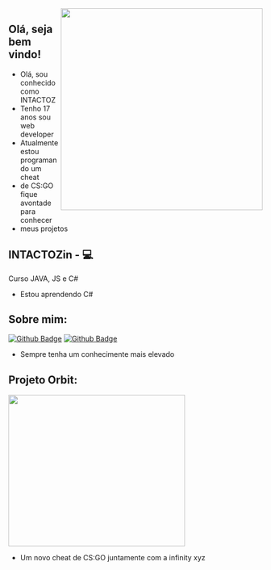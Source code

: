 <img align="right" width="400" height="400" src="https://user-images.githubusercontent.com/57039079/68556083-b2038700-0428-11ea-8add-e9abd09f6b23.gif">

## Olá, seja bem vindo!

- Olá, sou conhecido como INTACTOZ
- Tenho 17 anos sou web developer
- Atualmente estou programando um cheat
- de CS:GO fique avontade para conhecer
- meus projetos

## INTACTOZin - :computer: 

Curso JAVA, JS e C# 
- Estou aprendendo C#



## Sobre mim:
[![Github Badge](https://img.shields.io/badge/-Github-000?style=flat-square&logo=Github&logoColor=white&link=link_do_seu_perfil_no_github)](https://github.com/INTACTOZ)
[![Github Badge](https://img.shields.io/badge/-Github-000?style=flat-square&logo=Github&logoColor=white&link=link_do_seu_perfil_no_github)](https://github.com/ThalyssonK)

- Sempre tenha um conhecimente mais elevado



## Projeto Orbit:
[<img align="center" width="350" height="300" src="https://github.com/INTACTOZ/INTACTOZin/blob/main/infiorbit.png">](https://discord.gg/WN5Vwr9kVp)

- Um novo cheat de CS:GO juntamente com a infinity xyz

